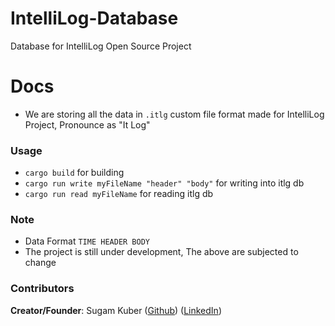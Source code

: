 # IntelliLog-Database
Database for IntelliLog Open Source Project 


# Docs

- We are storing all the data in ```.itlg``` custom file format made for IntelliLog Project, Pronounce as "It Log"

### Usage
- ```cargo build``` for building
- ```cargo run write myFileName "header" "body"``` for writing into itlg db
- ```cargo run read myFileName``` for reading itlg db

### Note
- Data Format ```TIME HEADER BODY```
- The project is still under development, The above are subjected to change

### Contributors

**Creator/Founder**: Sugam Kuber ([Github](https://github.com/sugamkuber)) ([LinkedIn](https://linkedin.com/in/sugamkuber))
